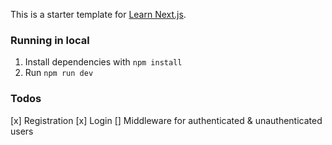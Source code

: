 This is a starter template for [Learn Next.js](https://nextjs.org/learn).

### Running in local

1. Install dependencies with `npm install`
1. Run `npm run dev`

### Todos

[x] Registration
[x] Login
[] Middleware for authenticated & unauthenticated users
